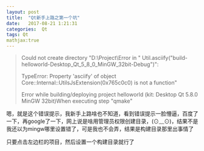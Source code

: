 ```yaml
---
layout: post
title:  "Qt新手上路之第一个坑"
date:   2017-08-21 1:21:31
categories:  Qt
tags: Qt
mathjax:true
---
```


> Could not create directory "D:\Project\Error in " Util.asciify("build-helloworld-Desktop_Qt_5_8_0_MinGW_32bit-Debug")": 
>
> TypeError: Property 'asciify' of object Core::Internal::UtilsJsExtension(0x765c0c0) is not a function"
>
> Error while building/deploying project helloworld (kit: Desktop Qt 5.8.0 MinGW 32bit)When executing step "qmake"
>
> 

嗯，就是这个错误提示，我新手上路啥也不知道，看到错误提示一脸懵逼，百度了一下，再google了一下，网上说是啥用管理员权限创建目录，(⊙﹏⊙)，结果不是我还以为mingw哪里设置错了，可是我也不会弄，结果是构建目录那里出事情了

只要点击左边栏的项目，然后设置一个构建目录就行了